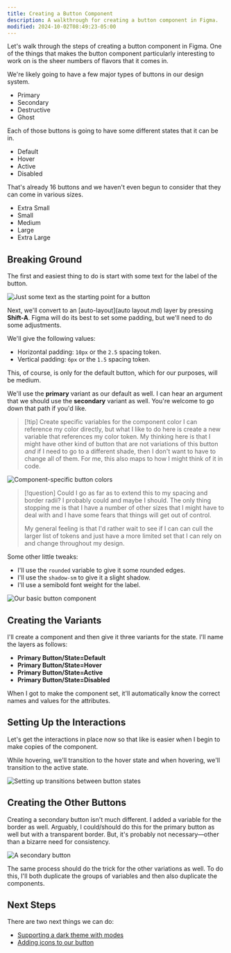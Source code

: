 ```yaml
---
title: Creating a Button Component
description: A walkthrough for creating a button component in Figma.
modified: 2024-10-02T08:49:23-05:00
---
```


Let's walk through the steps of creating a button component in Figma. One of the things that makes the button component particularly interesting to work on is the sheer numbers of flavors that it comes in.

We're likely going to have a few major types of buttons in our design system.

- Primary
- Secondary
- Destructive
- Ghost

Each of those buttons is going to have some different states that it can be in.

- Default
- Hover
- Active
- Disabled

That's already 16 buttons and we haven't even begun to consider that they can come in various sizes.

- Extra Small
- Small
- Medium
- Large
- Extra Large

## Breaking Ground

The first and easiest thing to do is start with some text for the label of the button.

![Just some text as the starting point for a button](assets/figma-text-starting-point-for-a-button.png)

Next, we'll convert to an [auto-layout](auto layout.md) layer by pressing **Shift-A**. Figma will do its best to set some padding, but we'll need to do some adjustments.

We'll give the following values:

- Horizontal padding: `10px` or the `2.5` spacing token.
- Vertical padding: `6px` or the `1.5` spacing token.

This, of course, is only for the default button, which for our purposes, will be medium.

We'll use the **primary** variant as our default as well. I can hear an argument that we should use the **secondary** variant as well. You're welcome to go down that path if you'd like.

> [!tip] Create specific variables for the component color
> I can reference my color directly, but what I like to do here is create a new variable that references my color token. My thinking here is that I might have other kind of button that are not variations of this button _and_ if I need to go to a different shade, then I don't want to have to change all of them. For me, this also maps to how I might think of it in code.

![Component-specific button colors](assets/figma-button-color-variables.png)

> [!question] Could I go as far as to extend this to my spacing and border radii?
> I probably could and maybe I should. The only thing stopping me is that I have a number of other sizes that I might have to deal with and I have some fears that things will get out of control.
>
> My general feeling is that I'd rather wait to see if I can can cull the larger list of tokens and just have a more limited set that I can rely on and change throughout my design.

Some other little tweaks:

- I'll use the `rounded` variable to give it some rounded edges.
- I'll use the `shadow-sm` to give it a slight shadow.
- I'll use a semibold font weight for the label.

![Our basic button component](assets/figma-basic-button-component.png)

## Creating the Variants

I'll create a component and then give it three variants for the state. I'll name the layers as follows:

- **Primary Button/State=Default**
- **Primary Button/State=Hover**
- **Primary Button/State=Active**
- **Primary Button/State=Disabled**

When I got to make the component set, it'll automatically know the correct names and values for the attributes.

## Setting Up the Interactions

Let's get the interactions in place now so that like is easier when I begin to make copies of the component.

While hovering, we'll transition to the hover state and when hovering, we'll transition to the active state.

![Setting up transitions between button states](assets/figma-button-transitions.png)

## Creating the Other Buttons

Creating a secondary button isn't much different. I added a variable for the border as well. Arguably, I could/should do this for the primary button as well but with a transparent border. But, it's probably not necessary—other than a bizarre need for consistency.

![A secondary button](assets/figma-variables-and-variants-secondary-button.png)

The same process should do the trick for the other variations as well. To do this, I'll both duplicate the groups of variables and then also duplicate the components.

## Next Steps

There are two next things we can do:

- [Supporting a dark theme with modes](adding-a-dark-theme-to-the-button.md)
- [Adding icons to our button](adding-icons-to-our-button.md)

